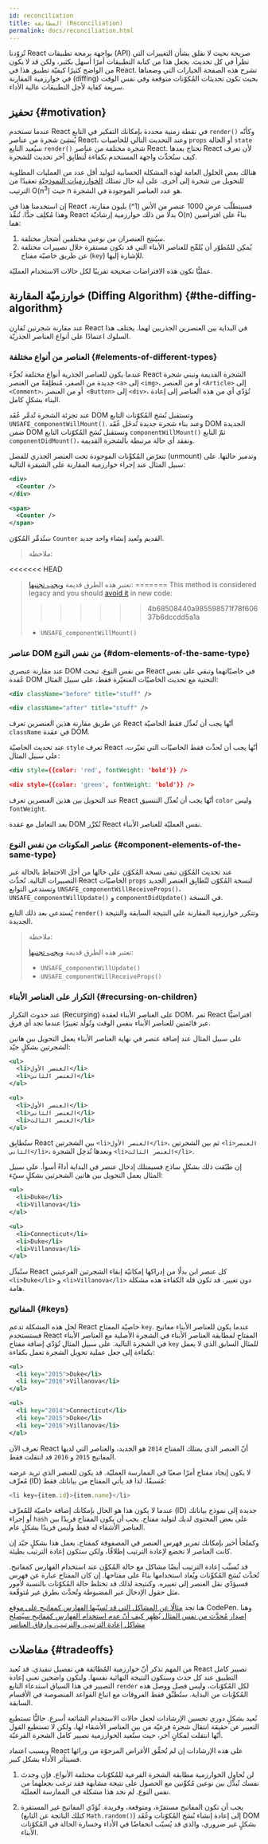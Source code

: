```yaml
---
id: reconciliation
title: المطابقة (Reconciliation)
permalink: docs/reconciliation.html
---
```


تُزوّدنا React بواجهة برمجة تطبيقات (API) صريحة بحيث لا نقلق بشأن التغييرات التي تطرأ في كل تحديث. يجعل هذا من كتابة التطبيقات أمرًا أسهل بكثير، ولكن قد لا يكون من الواضح كثيرًا كيفيّة تطبيق هذا في React. تشرح هذه الصفحة الخيارات التي وضعناها في خوارزمية المقارنة (diffing) بحيث تكون تحديثات المُكوّنات متوقعة وفي نفس الوقت سريعة كفاية لأجل التطبيقات عالية الأداء.

## تحفيز {#motivation}

عندما تستخدم React في نقطة زمنية محددة بإمكانك التفكير في التابع `render()` وكأنّه يُنشِئ شجرة من عناصر React،  وعند التحديث التالي للخاصيات `props` أو الحالة `state`  سيُعيد التابع `render()‎` شجرة مختلفة من عناصر React. تحتاج بعدها React لأن تعرف كيف ستُحدِّث واجهة المستخدم بكفاءة لُتطابِق آخر تحديث للشجرة. 

هنالك بعض الحلول العامة لهذه المشكلة الحسابية لتوليد أقل عدد من العمليات المطلوبة للتحويل من شجرة إلى أخرى. على أية حال تمتلك [الخوارزميات النموذجيّة](https://grfia.dlsi.ua.es/ml/algorithms/references/editsurvey_bille.pdf) تعقيدًا من الترتيب O(n<sup>3</sup>) حيث n هو عدد العناصر الموجودة في الشجرة. 

إن استخدمنا هذا في React فسيتطلّب عرض 1000 عنصر من الأس (1^) بليون مقارنة، وهذا مُكلِف جدًّا. تُنفِّذ React بدلًا من ذلك خوارزمية إرشاديّة O(n)‎ بناءً على افتراضين هما:

1. سيُنتِج العنصران من نوعين مختلفين أشجار مختلفة.
2. يُمكِن للمُطوّر أن يُلمِّح للعناصر الأبناء التي قد تكون مستقرة خلال تصييرات مختلفة عن طريق خاصيّة مفتاح (`key`) للإشارة إليها.

عمليًّا تكون هذه الافتراضات صحيحة تقريبًا لكل حالات الاستخدام العمليّة.

## خوارزميّة المقارنة (Diffing Algorithm) {#the-diffing-algorithm}

عند مقارنة شجرتين تُقارِن React في البداية بين العنصرين الجذريين لهما. يختلف هذا السلوك اعتمادًا على أنواع العناصر الجذريّة.

### العناصر من أنواع مختلفة {#elements-of-different-types}

عندما يكون للعناصر الجذرية أنواع مختلفة تُجزِّء React الشجرة القديمة وتبني شجرة جديدة من الصفر، مُنطلِقةً من العنصر `<a>` إلى `<img>`، أو من العنصر `<Article>` إلى `<Comment>`، أو من العنصر` <Button>` إلى `<div>`، تُؤدّي أي من هذه العناصر إلى إعادة البناء بشكلٍ كامل.

عند تجزئة الشجرة تُدمَّر عُقَد DOM وتستقبل نُسَخ المُكوّنات التابع `UNSAFE_componentWillMount()`‎. وعند بناء شجرة جديدة تُدخَل عُقَد DOM الجديدة ضمن DOM وتستقبل نُسَخ المُكوّنات التابع `componentWillMount()`‎ ثمّ التابع `componentDidMount()`‎، ونفقد أي حالة مرتبطة بالشجرة القديمة.

تتعرّض المُكوِّنات الموجودة تحت العنصر الجذري للفصل (unmount) وتدمير حالتها. على سبيل المثال عند إجراء خوارزمية المقارنة على الشيفرة التالية:

```xml
<div>
  <Counter />
</div>

<span>
  <Counter />
</span>
```

ستُدمِّر المُكوّن `Counter` القديم وتُعيد إنشاء واحد جديد.

>ملاحظة:
>
<<<<<<< HEAD
>تعتبر هذه الطرق قديمة [ويجب تجنبها](/blog/2018/03/27/update-on-async-rendering.html):
=======
>This method is considered legacy and you should [avoid it](/blog/2018/03/27/update-on-async-rendering.html) in new code:
>>>>>>> 4b68508440a985598571f78f60637b6dccdd5a1a
>
>- `UNSAFE_componentWillMount()`

### عناصر DOM من نفس النوع {#dom-elements-of-the-same-type}

عند مقارنة عنصري DOM من نفس النوع، تبحث React في خاصيّاتهما وتبقي على نفس عُقدة DOM التحتية مع تحديث الخاصيّات المتغيّرة فقط، على سبيل المثال:

```xml
<div className="before" title="stuff" />

<div className="after" title="stuff" />
```

عن طريق مقارنة هذين العنصرين تعرف React أنّها يجب أن تُعدِّل فقط الخاصيّة `className` في عقدة DOM.

عند تحديث الخاصيّة `style` تعرف React أنّها يجب أن تُحدِّث فقط الخاصيّات التي تغيّرت، على سبيل المثال:

```xml
<div style={{color: 'red', fontWeight: 'bold'}} />

<div style={{color: 'green', fontWeight: 'bold'}} />
```

عند التحويل بين هذين العنصرين تعرف React أنّها يجب أن تُعدِّل التنسيق `color` وليس `fontWeight`.

بعد التعامل مع عقدة DOM تُكرِّر React نفس العمليّة للعناصر الأبناء.

### عناصر المكونات من نفس النوع {#component-elements-of-the-same-type}

عند تحديث المُكوّن تبقى نسخة المُكوّن على حالها من أجل الاحتفاظ بالحالة عبر التصييرات التالية. تُحدِّث React الخاصيّات `props` لنسخة المُكوّن لتُطابِق العنصر الجديد وتستدعي التوابع `UNSAFE_componentWillReceiveProps()`‎، `UNSAFE_componentWillUpdate()` و‎ `componentDidUpdate()` في النسخة.

يُستدعى بعد ذلك التابع `render()`‎ وتتكرر خوارزمية المقارنة على النتيجة السابقة والنتيجة الجديدة.

>ملاحظة:
>
>تعتبر هذه الطرق قديمة [ويجب تجنبها](/blog/2018/03/27/update-on-async-rendering.html):
>
>- `UNSAFE_componentWillUpdate()`
>- `UNSAFE_componentWillReceiveProps()`

### التكرار على العناصر الأبناء {#recursing-on-children}

عند حدوث التكرار (Recursing) على العناصر الأبناء لعقدة DOM، تمر React افتراضيًّا عبر قائمتين للعناصر الأبناء بنفس الوقت وتُولِّد تغييرًا عندما تجد أي فرق.

على سبيل المثال عند إضافة عنصر في نهاية العناصر الأبناء يعمل التحويل بين هاتين الشجرتين بشكلٍ جيّد:

```xml
<ul>
  <li>العنصر الأول</li>
  <li>العنصر الثاني</li>
</ul>

<ul>
  <li>العنصر الأول</li>
  <li>العنصر الثاني</li>
  <li>العنصر الثالث</li>
</ul>
```

ستُطابِق React بين الشجرتين `<li>العنصر الأول</li>`، ثم بين الشجرتين `<li>العنصر الثاني</li>`، وبعدها تُدخِل الشجرة `<li>العنصر الثالث</li>`.

إن طبّقت ذلك بشكلٍ ساذج فسيمتلك إدخال عنصر في البداية أداءً أسوأ. على سبيل المثال يعمل التحويل بين هاتين الشجرتين بشكلٍ سيّء:

```xml
<ul>
  <li>Duke</li>
  <li>Villanova</li>
</ul>

<ul>
  <li>Connecticut</li>
  <li>Duke</li>
  <li>Villanova</li>
</ul>
```

ستُبدِّل React كل عنصر ابن بدلًا من إدراكها إمكانيّة إبقاء الشجرتين الفرعيتين `<li>Duke</li>` و `<li>Villanova</li>` دون تغيير. قد تكون قلة الكفاءة هذه مشكلة هامة.

### المفاتيح {#keys}

لحل هذه المشكلة تدعم React خاصيّة المفتاح `key`. عندما يكون للعناصر الأبناء مفاتيح فستستخدم React المفتاح لمطابقة العناصر الأبناء في الشجرة الأصلية مع العناصر الأبناء في الشجرة التالية. على سبيل المثال تُؤدّي إضافة مفتاح `key` للمثال السابق الذي لا يعمل بكفاءة إلى جعل عملية تحويل الشجرة تعمل بكفاءة:

```xml
<ul>
  <li key="2015">Duke</li>
  <li key="2016">Villanova</li>
</ul>

<ul>
  <li key="2014">Connecticut</li>
  <li key="2015">Duke</li>
  <li key="2016">Villanova</li>
</ul>
```
تعرف الآن React أنّ العنصر الذي يمتلك المفتاح `2014` هو الجديد، والعناصر التي لديها المفاتيح `2015` و `2016` قد انتقلت فقط.

لا يكون إيجاد مفتاح أمرًا صعبًا في الممارسة العمليّة. قد يكون للعنصر الذي تريد عرضه مُعرِّف (ID) مُسبقًا، لذا قد يأتي المفتاح من بياناتك فقط:

```js
<li key={item.id}>{item.name}</li>
```

عندما لا يكون هذا هو الحال بإمكانك إضافة خاصيّة للمُعرِّف (ID) جديدة إلى نموذج بياناتك أو إجراء `hash` على بعض المحتوى لديك لتوليد مفتاح. يجب أن يكون المفتاح فريدًا بين العناصر الأشقاء له فقط وليس فريدًا بشكلٍ عام.

وكملجأ أخير بإمكانك تمرير فهرس العنصر في المصفوفة كمفتاح. يعمل هذا بشكلٍ جيّد إن كانت العناصر لا تخضع لإعادة الترتيب إطلاقًا، ولكن ستكون إعادة الترتيب بطيئة.

قد تُسبِّب إعادة الترتيب أيضًا مشاكل مع حالة المُكوِّن عند استخدام الفهارس كمفاتيح. تُحدَّث نُسَخ المُكوِّنات ويُعاد استخدامها بناءً على مفتاحها. إن كان المفتاح عبارة عن فهرس فسيؤدّي نقل العنصر إلى تغييره. وكنتيجة لذلك قد تختلط حالة المُكوّنات بالنسبة لأمور مثل حقول الإدخال غير المضبوطة وتُحدَّث بطرق غير مُتوقّعة.

هنا تجد [مثالًا عن المشاكل التي قد تُسبّبها الفهارس كمفاتيح على موقع](codepen://reconciliation/index-used-as-key) CodePen. وهنا [إصدار مُحدَّث من نفس المثال يُظهِر كيف أنّ عدم استخدام الفهارس كمفاتيح سيُصلِح مشاكل إعادة الترتيب، والترتيب، وإرفاق العناصر](codepen://reconciliation/no-index-used-as-key)

## مفاضلات {#tradeoffs}

من المهم تذكر أنّ خوارزمية المُطابَقة هي تفصيل تنفيذي. قد تُعيد React تصيير كامل التطبيق عند كل حدث وستكون النتيجة النهائية نفسها. ولنكون واضحين تعني إعادة التصيير في هذا السياق استدعاء التابع `render` لكل المُكوّنات، وليس فصل ووصل هذه المُكوِّنات من البداية. ستُطبِّق فقط الفروقات مع اتباع القواعد المنصوصة في الأقسام السابقة.

نُعيد بشكلٍ دوري تحسين الإرشادات لجعل حالات الاستخدام الشائعة أسرع. حاليًّا تستطيع التعبير عن حقيقة انتقال شجرة فرعيّة من بين العناصر الأشقاء لها، ولكن لا تستطيع القول أنّها انتقلت لمكانٍ آخر، حيث ستُعيد الخوارزمية تصيير كامل الشجرة الفرعيّة.

وبسبب اعتماد React على هذه الإرشادات إن لم تُحقِّق الأغراض المرجوّة من ورائها فسيتأثر الأداء بشكل كبير.

1. لن تُحاوِل الخوارزمية مطابقة الشجرة الفرعية للمُكوّنات مختلفة الأنواع. فإن وجدتَ نفسك تُبدِّل بين نوعين مُكوِّنين مع الحصول على نتيجة مشابهة فقد ترغب بجعلهما من نفس النوع. لم نجد هذا مشكلة في الممارسة العمليّة.

2. يجب أن تكون المفاتيح مستقرّة، ومتوقعة، وفريدة. تُؤدّي المفاتيح غير المستقرة (كتلك الناتجة عن التابع `Math.random()`‎) إلى إعادة إنشاء نُسَخ المُكوّنات وعُقَد DOM بشكلٍ غير ضروري، والذي قد يُسبّب انخفاضًا في الأداء وخسارة الحالة في المُكوّنات الأبناء.
